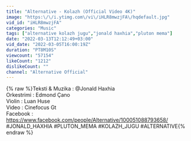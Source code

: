```yaml
---
title: "Alternative - Kolazh (Official Video 4K)"
image: "https:\/\/i.ytimg.com\/vi\/iHLR8mwzjFA\/hqdefault.jpg"
vid_id: "iHLR8mwzjFA"
categories: "Music"
tags: ["alternative kolazh jugu","jonald haxhia","pluton mema"]
date: "2022-03-13T12:12:49+03:00"
vid_date: "2022-03-05T16:00:19Z"
duration: "PT8M10S"
viewcount: "57154"
likeCount: "1212"
dislikeCount: ""
channel: "Alternative Official"
---
```

{% raw %}Teksti &amp; Muzika : @Jonald Haxhia <br />Orkestrimi : Edmond Çano<br />Violin : Luan Huse <br />Video : Cinefocus Gt<br />Facebook : <a rel="nofollow" target="blank" href="https://www.facebook.com/people/Alternative/100051088793658/">https://www.facebook.com/people/Alternative/100051088793658/</a><br />#JONALD_HAXHIA #PLUTON_MEMA #KOLAZH_JUGU #ALTERNATIVE{% endraw %}
